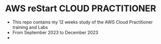 # AWS reStart CLOUD PRACTITIONER

- This repo contains my 12 weeks study of the AWS Cloud Practitioner training and Labs
- From September 2023 to December 2023
-
